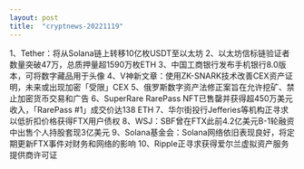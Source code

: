 ```yaml
---
layout: post
title:  "cryptnews-20221119"
---
```

1、Tether：将从Solana链上转移10亿枚USDT至以太坊
2、以太坊信标链验证者数量突破47万，总质押量超1590万枚ETH
3、中国工商银行发布手机银行8.0版本，可将数字藏品用于头像
4、V神新文章：使用ZK-SNARK技术改善CEX资产证明，未来或出现加密「受限」CEX
5、俄罗斯数字资产法修正案旨在允许挖矿、禁止加密货币交易和广告
6、SuperRare RarePass NFT已售罄并获得超450万美元收入，「RarePass #1」成交价达138 ETH
7、华尔街投行Jefferies等机构正寻求以低折扣价格获得FTX用户债权
8、WSJ：SBF曾在FTX此前4.2亿美元B-1轮融资中出售个人持股套现3亿美元
9、Solana基金会：Solana网络依旧表现良好，将定期更新FTX事件对财务和网络的影响
10、Ripple正寻求获得爱尔兰虚拟资产服务提供商许可证

